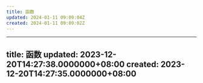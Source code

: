 ```yaml
---
title: 函数
updated: 2024-01-11 09:09:04Z
created: 2024-01-11 09:09:02Z
---
```


---
title: 函数
updated: 2023-12-20T14:27:38.0000000+08:00
created: 2023-12-20T14:27:35.0000000+08:00
---

